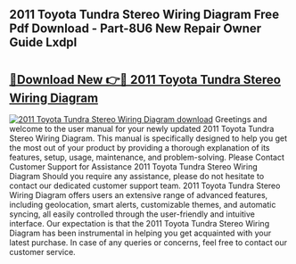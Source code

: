 ## 2011 Toyota Tundra Stereo Wiring Diagram Free Pdf Download - Part-8U6 New Repair Owner Guide LxdpI

# <h2><a href="http://dfsv4h.blite.top/?on=2011+Toyota+Tundra+Stereo+Wiring+Diagram">🔗Download New 👉🔴 2011 Toyota Tundra Stereo Wiring Diagram</a></h2>

[![2011 Toyota Tundra Stereo Wiring Diagram download](https://i.imgur.com/lujVjoI.png)](http://dfsv4h.blite.top/?on=2011+Toyota+Tundra+Stereo+Wiring+Diagram)
Greetings and welcome to the user manual for your newly updated 2011 Toyota Tundra Stereo Wiring Diagram. This manual is specifically designed to help you get the most out of your product by providing a thorough explanation of its features, setup, usage, maintenance, and problem-solving. Please Contact Customer Support for Assistance 2011 Toyota Tundra Stereo Wiring Diagram Should you require any assistance, please do not hesitate to contact our dedicated customer support team. 2011 Toyota Tundra Stereo Wiring Diagram offers users an extensive range of advanced features, including geolocation, smart alerts, customizable themes, and automatic syncing, all easily controlled through the user-friendly and intuitive interface. Our expectation is that the 2011 Toyota Tundra Stereo Wiring Diagram has been instrumental in helping you get acquainted with your latest purchase. In case of any queries or concerns, feel free to contact our customer service.
